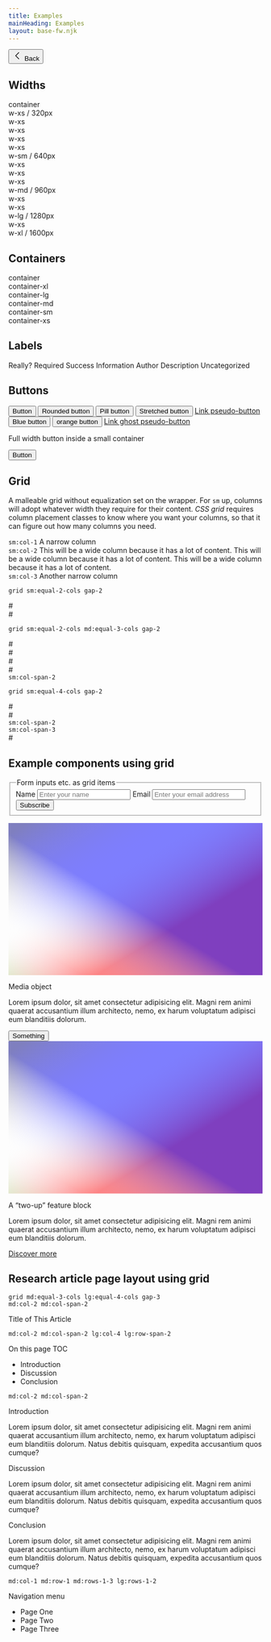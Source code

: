 ```yaml
---
title: Examples
mainHeading: Examples
layout: base-fw.njk
---
```


<style>
  h2 {
    width: min(100% - (var(--sp-2) * 2), var(--w-xl));
    margin-inline: auto;
  }
</style>

<p class="container">
<button class="pl-1" type="button" onclick="history.back();">
<svg xmlns="http://www.w3.org/2000/svg" width="20" height="20" fill="currentColor" viewBox="0 0 256 256"><path d="M165.66,202.34a8,8,0,0,1-11.32,11.32l-80-80a8,8,0,0,1,0-11.32l80-80a8,8,0,0,1,11.32,11.32L91.31,128Z"></path></svg>
Back
</button>
</p>

## Widths

<div class="container mb-1 p-1 bg-gray bg-100">container</div>
<div class="container flex flex-wrap mb-1 bg-gray bg-100">
<div class="w-xs p-1 bg-gray bg-200">w-xs / 320px</div>
<div class="w-xs p-1">w-xs</div>
<div class="w-xs p-1 bg-gray bg-200">w-xs</div>
<div class="w-xs p-1">w-xs</div>
<div class="w-xs p-1 bg-gray bg-200">w-xs</div>
</div>
<div class="container flex flex-wrap mb-1 bg-gray bg-100">
<div class="w-sm p-1 bg-gray bg-200">w-sm / 640px</div>
<div class="w-xs p-1">w-xs</div>
<div class="w-xs p-1 bg-gray bg-200">w-xs</div>
<div class="w-xs p-1">w-xs</div>
</div>
<div class="container flex flex-wrap mb-1 bg-gray bg-100">
<div class="w-md p-1 bg-gray bg-200">w-md / 960px</div>
<div class="w-xs p-1">w-xs</div>
<div class="w-xs p-1 bg-gray bg-200">w-xs</div>
</div>
<div class="container flex flex-wrap mb-1 bg-gray bg-100">
<div class="w-lg p-1 bg-gray bg-200">w-lg / 1280px</div>
<div class="w-xs p-1">w-xs</div>
</div>
<div class="container flex flex-wrap mb-1 bg-gray bg-100">
<div class="w-xl p-1 bg-gray bg-200">w-xl / 1600px</div>
</div>

## Containers

<div class="container mb-1 p-1 bg-gray bg-100">container</div>
<div class="container-xl mb-1 p-1 bg-gray bg-100">container-xl</div>
<div class="container-lg mb-1 p-1 bg-gray bg-100">container-lg</div>
<div class="container-md mb-1 p-1 bg-gray bg-100">container-md</div>
<div class="container-sm mb-1 p-1 bg-gray bg-100">container-sm</div>
<div class="container-xs mb-1 p-1 bg-gray bg-100">container-xs</div>

## Labels

<div class="container">
  <label class="inline-block px-1 t-black bg-orange bg-200">Really?</label>
  <label class="inline-block px-1 t-white bg-red bg-600">Required</label>
  <label class="inline-block px-1 t-white bg-green bg-600">Success</label>
  <label class="inline-block px-1 t-white bg-blue bg-600">Information</label>
  <label class="inline-block px-1 t-white bg-purple bg-600">Author</label>
  <label class="inline-block px-1 t-white bg-teal bg-600">Description</label>
  <label class="inline-block px-1 t-white bg-coolgray bg-700">Uncategorized</label>
</div>

## Buttons

<div class="mb-2 container">
  <button type="button" name="button">Button</button>
  <button class="r-2" type="button" name="button">Rounded button</button>
  <button class="r-pill" type="button" name="button">Pill button</button>
  <button class="px-3" type="button" name="button">Stretched button</button>
  <a class="btn" href="#/">Link pseudo-button</a>
  <button class="b-blue b-600 hover:b-700 bg-blue bg-600 hover:bg-700" type="button" name="button">Blue button</button>
  <button class="b-orange b-300 hover:b-400 t-black hover:t-black bg-orange bg-300 hover:bg-400" type="button" name="button">orange button</button>
  <a class="btn b-1 b-green bg-transparent bg-600 t-green t-600 hover:b-700 hover:t-white hover:bg-green hover:bg-700" href="#/">Link ghost pseudo-button</a>
</div>
<div class="container-sm mb-2">
  <p>Full width button inside a small container</p>
  <button class="w-100%">Button</button>
</div>

## Grid

<div class="container mb-3 ">
<p class="w-sm">A malleable grid without equalization set on the wrapper. For <code>sm</code> up, columns will adopt whatever width they require for their content. <em>CSS grid</em> requires column placement classes to know where you want your columns, so that it can figure out how many columns you need.</p>
<div class="grid gap-1">
  <div class="sm:col-1 p-cell bg-gray bg-100"><code class="bg-blue bg-200">sm:col-1</code> A narrow column</div>
  <div class="sm:col-2 p-cell bg-gray bg-100"><code class="bg-blue bg-200">sm:col-2</code> This will be a wide column because it has a lot of content. This will be a wide column because it has a lot of content. This will be a wide column because it has a lot of content. </div>
  <div class="sm:col-3 p-cell bg-gray bg-100"><code class="bg-blue bg-200">sm:col-3</code> Another narrow column</div>
</div>
</div>

<div class="container">

<code>grid sm:equal-2-cols gap-2</code>
<div class="mt-1 mb-3 grid sm:equal-2-cols gap-2">
    <div class="p-1 bg-gray bg-100">#</div>
    <div class="p-1 bg-gray bg-100">#</div>
</div>

<code>grid sm:equal-2-cols md:equal-3-cols gap-2</code>
<div class="mt-1 mb-3 grid sm:equal-3-cols gap-2">
    <div class="p-1 bg-gray bg-100">#</div>
    <div class="p-1 bg-gray bg-100">#</div>
    <div class="p-1 bg-gray bg-100">#</div>
    <div class="p-1 bg-gray bg-100">#</div>
    <div class="sm:col-span-2 p-1 bg-gray bg-100"><code class="bg-blue bg-200">sm:col-span-2</code></div>
</div>

<code>grid sm:equal-4-cols gap-2</code>
<div class="mt-1 mb-3 grid sm:equal-4-cols gap-2">
    <div class="p-1 bg-gray bg-100">#</div>
    <div class="p-1 bg-gray bg-100">#</div>
    <div class="sm:col-span-2 p-1 bg-gray bg-100"><code class="bg-blue bg-200">sm:col-span-2</code></div>
    <div class="sm:col-span-3 p-1 bg-gray bg-100"><code class="bg-blue bg-200">sm:col-span-3</code></div>
    <div class="p-1 bg-gray bg-100">#</div>
</div>

</div><!-- /.container -->

<h2>Example components using grid</h2>

<div class="container-lg grid md:equal-2-cols gap-3">
  <div>
    <form action="">
      <fieldset class="p-2">
        <legend>Form inputs etc. as grid items</legend>
        <div class="grid sm:equal-4-cols gap-2">
          <label for="name">Name</label>
          <input class="sm:col-span-3" type="text" id="name" name="name" placeholder="Enter your name">
          <label for="email">Email</label>
          <input class="sm:col-span-3" type="email" id="email" name="example" placeholder="Enter your email address">
          <button class="sm:col-2" type="submit">Subscribe</button>
        </div>
      </fieldset>
    </form>
  </div>
  <div>
    <div class="b-1 r-4 p-2 grid equal-4-cols gap-2">
      <div class="aspect-ratio-1x1 r-pill relative">
        <svg xmlns="http://www.w3.org/2000/svg" class="absolute box img-cover" preserveAspectRatio="xMidYMid slice" width="1000" height="600"><defs><linearGradient id="gradient1" gradientTransform="rotate(45)"><stop offset="5%" stop-color="rgba(255,255,0,.5)"/><stop offset="50%" stop-color="rgba(255,255,255,0)"/><stop offset="95%" stop-color="rgba(255,0,0,.5)"/></linearGradient><linearGradient id="gradient2" gradientTransform="rotate(135)"><stop offset="5%" stop-color="rgba(0,0,255,.5)"/><stop offset="50%" stop-color="rgba(255,255,255,0)"/><stop offset="95%" stop-color="rgba(0,255,0,.5)"/></linearGradient></defs><rect width="100%" height="100%" fill="url('#gradient1')"/><rect width="100%" height="100%" fill="url('#gradient2')"/></svg>
      </div>
      <div class="col-span-3">
        <p class="h4 mt-0 mb-1 ">Media object</p>
        <p>Lorem ipsum dolor, sit amet consectetur adipisicing elit. Magni rem animi quaerat accusantium illum architecto, nemo, ex harum voluptatum adipisci eum blanditiis dolorum.</p>
        <button>Something</button>
      </div>
    </div>
  </div>
</div>

<div class="container-lg my-3">
  <div class="grid sm:equal-2-cols grid-dense gap-3">
    <div class="sm:col-2 r-4 aspect-ratio-16x9 relative overflow-hidden">
      <svg xmlns="http://www.w3.org/2000/svg" class="absolute box img-cover" preserveAspectRatio="xMidYMid slice" width="1000" height="600"><defs><linearGradient id="gradient1" gradientTransform="rotate(45)"><stop offset="5%" stop-color="rgba(255,255,0,.5)"/><stop offset="50%" stop-color="rgba(255,255,255,0)"/><stop offset="95%" stop-color="rgba(255,0,0,.5)"/></linearGradient><linearGradient id="gradient2" gradientTransform="rotate(135)"><stop offset="5%" stop-color="rgba(0,0,255,.5)"/><stop offset="50%" stop-color="rgba(255,255,255,0)"/><stop offset="95%" stop-color="rgba(0,255,0,.5)"/></linearGradient></defs><rect width="100%" height="100%" fill="url('#gradient1')"/><rect width="100%" height="100%" fill="url('#gradient2')"/></svg>
    </div>
    <div class="sm:col-1 flex flex-column flex-center">
      <div class="w-sm t-long-read">
        <p class="h2">A “two-up” feature block</p>
        <p>Lorem ipsum dolor, sit amet consectetur adipisicing elit. Magni rem animi quaerat accusantium illum architecto, nemo, ex harum voluptatum adipisci eum blanditiis dolorum.</p>
        <p class="mb-0"><a class="btn r-pill bg-teal" href="#/">Discover more</a></p>
      </div>
    </div>
  </div>
</div>

<h2>Research article page layout using grid</h2>

<div class="container mt-2 mb-3">
  <code>grid md:equal-3-cols lg:equal-4-cols gap-3</code>
  <div class="mt-1 grid md:equal-3-cols lg:equal-4-cols gap-3">
    <!---->
    <div class="md:col-2 md:col-span-2 b-1 p-1">
      <code>md:col-2 md:col-span-2</code>
      <p class="h1 mb-0">Title of This Article</p>
    </div>
    <!---->
    <div class="md:col-2 md:col-span-2 lg:col-4 lg:row-1 lg:row-span-2 b-1 p-1">
      <code>md:col-2 md:col-span-2 lg:col-4 lg:row-span-2</code>
      <p class="h4 mt-0">On this page TOC</p>
      <ul>
        <li>Introduction</li>
        <li>Discussion</li>
        <li>Conclusion</li>
      </ul>
    </div>
    <!---->
    <div class="md:col-2 md:col-span-2 b-1 p-1">
      <code>md:col-2 md:col-span-2</code>
      <p class="h3 my-1">Introduction</p>
      <p>Lorem ipsum dolor, sit amet consectetur adipisicing elit. Magni rem animi quaerat accusantium illum architecto, nemo, ex harum voluptatum adipisci eum blanditiis dolorum. Natus debitis quisquam, expedita accusantium quos cumque?</p>
      <p class="h3 my-1">Discussion</p>
      <p>Lorem ipsum dolor, sit amet consectetur adipisicing elit. Magni rem animi quaerat accusantium illum architecto, nemo, ex harum voluptatum adipisci eum blanditiis dolorum. Natus debitis quisquam, expedita accusantium quos cumque?</p>
      <p class="h3 my-1">Conclusion</p>
      <p>Lorem ipsum dolor, sit amet consectetur adipisicing elit. Magni rem animi quaerat accusantium illum architecto, nemo, ex harum voluptatum adipisci eum blanditiis dolorum. Natus debitis quisquam, expedita accusantium quos cumque?</p>
    </div>
    <!---->
    <div class="md:col-1 md:row-1 md:row-span-3 lg:row-span-2 b-1 p-1">
      <code>md:col-1 md:row-1 md:rows-1-3 lg:rows-1-2</code>
      <p class="h4 mt-0">Navigation menu</p>
      <ul>
        <li>Page One</li>
        <li>Page Two</li>
        <li>Page Three</li>
      </ul>
    </div>
  </div>
</div>
